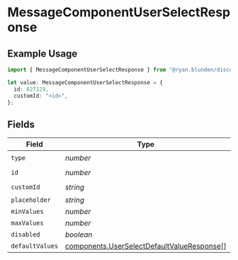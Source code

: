 # MessageComponentUserSelectResponse

## Example Usage

```typescript
import { MessageComponentUserSelectResponse } from "@ryan.blunden/discord/models/components";

let value: MessageComponentUserSelectResponse = {
  id: 627129,
  customId: "<id>",
};
```

## Fields

| Field                                                                                                    | Type                                                                                                     | Required                                                                                                 | Description                                                                                              |
| -------------------------------------------------------------------------------------------------------- | -------------------------------------------------------------------------------------------------------- | -------------------------------------------------------------------------------------------------------- | -------------------------------------------------------------------------------------------------------- |
| `type`                                                                                                   | *number*                                                                                                 | :heavy_check_mark:                                                                                       | N/A                                                                                                      |
| `id`                                                                                                     | *number*                                                                                                 | :heavy_check_mark:                                                                                       | N/A                                                                                                      |
| `customId`                                                                                               | *string*                                                                                                 | :heavy_check_mark:                                                                                       | N/A                                                                                                      |
| `placeholder`                                                                                            | *string*                                                                                                 | :heavy_minus_sign:                                                                                       | N/A                                                                                                      |
| `minValues`                                                                                              | *number*                                                                                                 | :heavy_minus_sign:                                                                                       | N/A                                                                                                      |
| `maxValues`                                                                                              | *number*                                                                                                 | :heavy_minus_sign:                                                                                       | N/A                                                                                                      |
| `disabled`                                                                                               | *boolean*                                                                                                | :heavy_minus_sign:                                                                                       | N/A                                                                                                      |
| `defaultValues`                                                                                          | [components.UserSelectDefaultValueResponse](../../models/components/userselectdefaultvalueresponse.md)[] | :heavy_minus_sign:                                                                                       | N/A                                                                                                      |